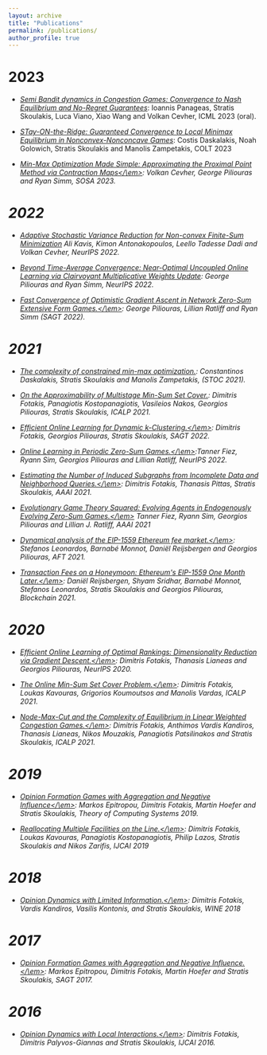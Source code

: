 ```yaml
---
layout: archive
title: "Publications"
permalink: /publications/
author_profile: true
---
```


2023
======
* [<em>Semi Bandit dynamics in Congestion Games: Convergence to Nash Equilibrium and No-Regret Guarantees</em>](https://sskoul.github.io/files/congestion.pdf): Ioannis Panageas, Stratis Skoulakis, Luca Viano, Xiao Wang and Volkan Cevher, ICML 2023 (oral).

* [<em>STay-ON-the-Ridge: Guaranteed Convergence to Local Minimax Equilibrium in Nonconvex-Nonconcave Games</em>](https://sskoul.github.io/files/STONR.pdf): Costis Daskalakis, Noah Golowich, Stratis Skoulakis and Manolis Zampetakis, COLT 2023

* [<em>Min-Max Optimization Made Simple: Approximating the Proximal Point Method via Contraction Maps</\em>](https://sskoul.github.io/files/contraction.pdf): Volkan Cevher, George Piliouras and Ryan Simm, SOSA 2023.

2022
======
* [<em>Adaptive Stochastic Variance Reduction for Non-convex Finite-Sum Minimization</em>](https://sskoul.github.io/files/Adaspider.pdf) Ali Kavis, Kimon Antonakopoulos, Leello Tadesse Dadi and Volkan Cevher, NeurIPS 2022.

* [<em>Beyond Time-Average Convergence: Near-Optimal Uncoupled Online Learning via Clairvoyant Multiplicative Weights Update</em>](https://sskoul.github.io/files/Clairvoyant.pdf): George Piliouras and Ryan Simm, NeurIPS 2022.

* [<em>Fast Convergence of Optimistic Gradient Ascent in Network Zero-Sum Extensive Form Games.</\em>](https://sskoul.github.io/files/EFGs.pdf): George Piliouras, Lillian Ratliff and Ryan Simm (SAGT 2022).

2021
======

* [<em>The complexity of constrained min-max optimization.</em>](https://sskoul.github.io/files/local_min_max.pdf): Constantinos Daskalakis, Stratis Skoulakis and Manolis Zampetakis, (STOC 2021).

* [<em>On the Approximability of Multistage Min-Sum Set Cover.</em>](https://sskoul.github.io/files/MultiStage_Min_Sum.pdf): Dimitris Fotakis, Panagiotis Kostopanagiotis, Vasileios Nakos, Georgios Piliouras, Stratis Skoulakis, ICALP 2021.

* [<em>Efficient Online Learning for Dynamic k-Clustering.</\em>](https://sskoul.github.io/files/Learning_k_Centers.pdf): Dimitris Fotakis, Georgios Piliouras, Stratis Skoulakis, SAGT 2022.

* [<em>Online Learning in Periodic Zero-Sum Games.</\em>](https://sskoul.github.io/files/periodic_ZS.pdf):Tanner Fiez, Ryann Sim, Georgios Piliouras and Lillian Ratliff, NeurIPS 2022.

* [<em>Estimating the Number of Induced Subgraphs from Incomplete Data and Neighborhood Queries.</\em>](https://sskoul.github.io/files/counting_triangles.pdf): Dimitris Fotakis, Thanasis Pittas, Stratis Skoulakis, AAAI 2021.

* [<em>Evolutionary Game Theory Squared: Evolving Agents in Endogenously Evolving Zero-Sum Games.</\em>](https://sskoul.github.io/files/evolutionary_game_theory.pdf) Tanner Fiez, Ryann Sim, Georgios Piliouras and Lillian J. Ratliff, AAAI 2021

* [<em>Dynamical analysis of the EIP-1559 Ethereum fee market.</\em>](https://sskoul.github.io/files/EIP.pdf): Stefanos Leonardos, Barnabé Monnot, Daniël Reijsbergen and Georgios Piliouras, AFT 2021.

* [<em>Transaction Fees on a Honeymoon: Ethereum's EIP-1559 One Month Later.</\em>](https://sskoul.github.io/files/honeymoon.pdf): Daniël Reijsbergen, Shyam Sridhar, Barnabé Monnot, Stefanos Leonardos, Stratis Skoulakis and Georgios Piliouras, Blockchain 2021.

2020
======

* [<em>Efficient Online Learning of Optimal Rankings: Dimensionality Reduction via Gradient Descent.</\em>](https://sskoul.github.io/files/rankings.pdf): Dimitris Fotakis, Thanasis Lianeas and Georgios Piliouras, NeurIPS 2020.

* [<em>The Online Min-Sum Set Cover Problem.</\em>](https://sskoul.github.io/files/Online_Min_Sum.pdf): Dimitris Fotakis, Loukas Kavouras, Grigorios Koumoutsos and Manolis Vardas, ICALP 2021.

* [<em>Node-Max-Cut and the Complexity of Equilibrium in Linear Weighted Congestion Games.</\em>](https://sskoul.github.io/files/node_max_cut.pdf): Dimitris Fotakis, Anthimos Vardis Kandiros, Thanasis Lianeas, Nikos Mouzakis, Panagiotis Patsilinakos and Stratis Skoulakis,  ICALP 2021.


2019
======


* [<em>Opinion Formation Games with Aggregation and Negative Influence</\em>](https://sskoul.github.io/files/opinion_formation_negative_influence.pdf): Markos Epitropou, Dimitris Fotakis, Martin Hoefer and Stratis Skoulakis, Theory of Computing Systems 2019.

* [<em>Reallocating Multiple Facilities on the Line.</\em>](https://sskoul.github.io/files/reallocation.pdf): Dimitris Fotakis, Loukas Kavouras, Panagiotis Kostopanagiotis, Philip Lazos, Stratis Skoulakis and Nikos Zarifis, IJCAI 2019


2018
======

* [<em>Opinion Dynamics with Limited Information.</\em>](https://sskoul.github.io/files/opinion_dynamics_with_limited_information.pdf): Dimitris Fotakis, Vardis Kandiros, Vasilis Kontonis, and Stratis Skoulakis, WINE 2018

2017
======
* [<em>Opinion Formation Games with Aggregation and Negative Influence.</\em>](https://sskoul.github.io/files/opinion_formation_negative_influence.pdf): Markos Epitropou, Dimitris Fotakis, Martin Hoefer and Stratis Skoulakis, SAGT 2017.

2016
======
* [<em>Opinion Dynamics with Local Interactions.</\em>](https://sskoul.github.io/files/opinion_dynamics_local_interactions.pdf): Dimitris Fotakis, Dimitris Palyvos-Giannas and Stratis Skoulakis, IJCAI 2016.
